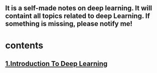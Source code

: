 ## It is a self-made notes on deep learning. It will containt all topics related to deep Learning. If something is missing, please notify me!

# contents
## [1.Introduction To Deep Learning](https://github.com/spynom/deep-learning-notes/blob/main/Introduction%20To%20Deep%20Learning.ipynb)
